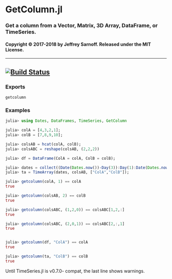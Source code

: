 # GetColumn.jl
### Get a column from a Vector, Matrix, 3D Array, DataFrame, or TimeSeries.
#### Copyright © 2017-2018 by Jeffrey Sarnoff.  Released under the MIT License.

-----

[![Build Status](https://travis-ci.org/JeffreySarnoff/GetColumn.jl.svg?branch=master)](https://travis-ci.org/JeffreySarnoff/GetColumn.jl)
-----

### Exports
`getcolumn`

### Examples

```julia
julia> using Dates, DataFrames, TimeSeries, GetColumn

julia> colA = [4,3,2,1];
julia> colB = [7,8,9,10];

julia> colsAB = hcat(colA, colB);
julia> colsABC = reshape(colsAB, (2,2,2))

julia> df = DataFrame(ColA = colA, ColB = colB);

julia> dates = collect((Date(Dates.now())-Day(3)):Day(1):Date(Dates.now()));
julia> ta = TimeArray(dates, colsAB, ["ColA","ColB"]);

julia> getcolumn(colA, 1) == colA
true

julia> getcolumn(colsAB, 2) == colB
true

julia> getcolumn(colsABC, (1,2,0)) == colsABC[1,2,:]
true

julia> getcolumn(colsABC, (2,0,1)) == colsABC[2,:,1]
true


julia> getcolumn(df, "ColA") == colA
true

julia> getcolumn(ta, "ColB") == colB
true
```

Until TimeSeries.jl is v0.7.0- compat, the last line shows warnings.
